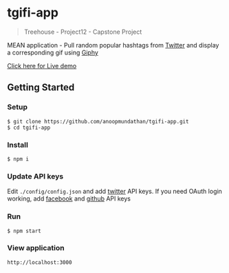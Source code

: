 # tgifi-app

> Treehouse - Project12 - Capstone Project

MEAN application - Pull random popular hashtags from [Twitter](https://dev.twitter.com/rest/public) and display a corresponding gif using [Giphy](https://api.giphy.com/)

[Click here for Live demo](https://tgifi-app.herokuapp.com/login)

## Getting Started

### Setup
```
$ git clone https://github.com/anoopmundathan/tgifi-app.git
$ cd tgifi-app
```
### Install
```
$ npm i
```

### Update API keys
Edit ```./config/config.json``` and add [twitter](https://dev.twitter.com/rest/public) API keys. If you need OAuth login working, add [facebook](https://developers.facebook.com/) and [github](https://github.com/settings/applications/new) API keys

### Run
``` 
$ npm start
```
### View application
``` 
http://localhost:3000
```
